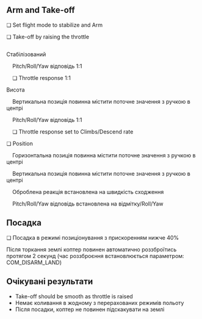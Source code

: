 #

## Arm and Take-off

❏ Set flight mode to stabilize and Arm

❏ Take-off by raising the throttle

##

Стабілізований

&nbsp;&nbsp;&nbsp;&nbsp;Pitch/Roll/Yaw відповідь 1:1

&nbsp;&nbsp;&nbsp;&nbsp;❏ Throttle response 1:1

Висота

&nbsp;&nbsp;&nbsp;&nbsp;Вертикальна позиція повинна містити поточне значення з ручкою в центрі

&nbsp;&nbsp;&nbsp;&nbsp;Pitch/Roll/Yaw відповідь 1:1

&nbsp;&nbsp;&nbsp;&nbsp;❏ Throttle response set to Climbs/Descend rate

❏ Position

&nbsp;&nbsp;&nbsp;&nbsp;Горизонтальна позиція повинна містити поточне значення з ручкою в центрі

&nbsp;&nbsp;&nbsp;&nbsp;Вертикальна позиція повинна містити поточне значення з ручкою в центрі

&nbsp;&nbsp;&nbsp;&nbsp;Оброблена реакція встановлена на швидкість сходження

&nbsp;&nbsp;&nbsp;&nbsp;Pitch/Roll/Yaw відповідь встановлена на відмітку/Roll/Yaw

## Посадка

❏ Посадка в режимі позиціонування з прискоренням нижче 40%

Після торкання землі коптер повинен автоматично роззброїтись протягом 2 секунд (час роззброєння встановлюється параметром: COM_DISARM_LAND)

## Очікувані результати

- Take-off should be smooth as throttle is raised
- Немає коливання в жодному з перерахованих режимів польоту
- Після посадки, коптер не повинен підскакувати на землі
